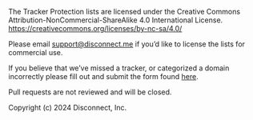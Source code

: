 The Tracker Protection lists are licensed under the Creative Commons Attribution-NonCommercial-ShareAlike 4.0 International License. https://creativecommons.org/licenses/by-nc-sa/4.0/ 

Please email support@disconnect.me if you’d like to license the lists for commercial use. 

If you believe that we’ve missed a tracker, or categorized a domain incorrectly please fill out and submit the form found [here](https://disconnect.me/appeals_submissions).

Pull requests are not reviewed and will be closed.

Copyright (c) 2024 Disconnect, Inc.

